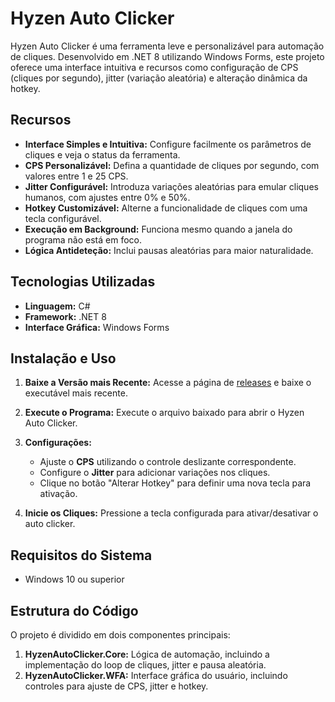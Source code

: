 # Hyzen Auto Clicker

Hyzen Auto Clicker é uma ferramenta leve e personalizável para automação de cliques. Desenvolvido em .NET 8 utilizando Windows Forms, este projeto oferece uma interface intuitiva e recursos como configuração de CPS (cliques por segundo), jitter (variação aleatória) e alteração dinâmica da hotkey.

## Recursos

- **Interface Simples e Intuitiva:** Configure facilmente os parâmetros de cliques e veja o status da ferramenta.
- **CPS Personalizável:** Defina a quantidade de cliques por segundo, com valores entre 1 e 25 CPS.
- **Jitter Configurável:** Introduza variações aleatórias para emular cliques humanos, com ajustes entre 0% e 50%.
- **Hotkey Customizável:** Alterne a funcionalidade de cliques com uma tecla configurável.
- **Execução em Background:** Funciona mesmo quando a janela do programa não está em foco.
- **Lógica Antideteção:** Inclui pausas aleatórias para maior naturalidade.

## Tecnologias Utilizadas

- **Linguagem:** C#
- **Framework:** .NET 8
- **Interface Gráfica:** Windows Forms

## Instalação e Uso

1. **Baixe a Versão mais Recente:**
   Acesse a página de [releases](https://github.com/rafael-rm/hyzen-auto-clicker/releases) e baixe o executável mais recente.

2. **Execute o Programa:**
   Execute o arquivo baixado para abrir o Hyzen Auto Clicker.

3. **Configurações:**

   - Ajuste o **CPS** utilizando o controle deslizante correspondente.
   - Configure o **Jitter** para adicionar variações nos cliques.
   - Clique no botão "Alterar Hotkey" para definir uma nova tecla para ativação.

4. **Inicie os Cliques:**
   Pressione a tecla configurada para ativar/desativar o auto clicker.

## Requisitos do Sistema

- Windows 10 ou superior

## Estrutura do Código

O projeto é dividido em dois componentes principais:

1. **HyzenAutoClicker.Core:** Lógica de automação, incluindo a implementação do loop de cliques, jitter e pausa aleatória.
2. **HyzenAutoClicker.WFA:** Interface gráfica do usuário, incluindo controles para ajuste de CPS, jitter e hotkey.
